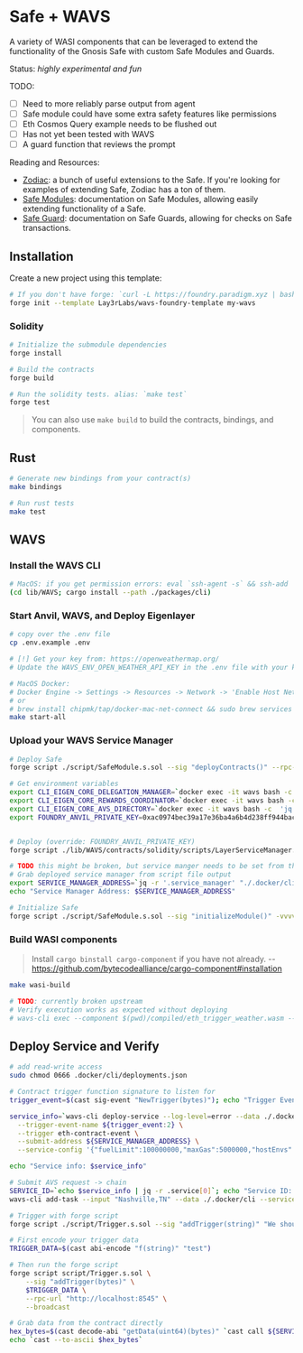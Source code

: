 # Safe + WAVS

A variety of WASI components that can be leveraged to extend the functionality of the Gnosis Safe with custom Safe Modules and Guards.

Status: _highly experimental and fun_

TODO:
- [ ] Need to more reliably parse output from agent
- [ ] Safe module could have some extra safety features like permissions
- [ ] Eth Cosmos Query example needs to be flushed out
- [ ] Has not yet been tested with WAVS
- [ ] A guard function that reviews the prompt

Reading and Resources:
- [Zodiac](https://www.zodiac.wiki/documentation): a bunch of useful extensions to the Safe. If you're looking for examples of extending Safe, Zodiac has a ton of them.
- [Safe Modules](https://docs.safe.global/advanced/smart-account-modules): documentation on Safe Modules, allowing easily extending functionality of a Safe.
- [Safe Guard](https://docs.safe.global/advanced/smart-account-guards): documentation on Safe Guards, allowing for checks on Safe transactions.

## Installation

Create a new project using this template:

```bash
# If you don't have forge: `curl -L https://foundry.paradigm.xyz | bash`
forge init --template Lay3rLabs/wavs-foundry-template my-wavs
```

### Solidity

```bash
# Initialize the submodule dependencies
forge install

# Build the contracts
forge build

# Run the solidity tests. alias: `make test`
forge test
```

> You can also use `make build` to build the contracts, bindings, and components.

## Rust

```bash
# Generate new bindings from your contract(s)
make bindings

# Run rust tests
make test
```

## WAVS

### Install the WAVS CLI

```bash
# MacOS: if you get permission errors: eval `ssh-agent -s` && ssh-add
(cd lib/WAVS; cargo install --path ./packages/cli)
```

### Start Anvil, WAVS, and Deploy Eigenlayer

```bash
# copy over the .env file
cp .env.example .env

# [!] Get your key from: https://openweathermap.org/
# Update the WAVS_ENV_OPEN_WEATHER_API_KEY in the .env file with your key`

# MacOS Docker:
# Docker Engine -> Settings -> Resources -> Network -> 'Enable Host Networking'
# or
# brew install chipmk/tap/docker-mac-net-connect && sudo brew services start chipmk/tap/docker-mac-net-connect
make start-all
```

### Upload your WAVS Service Manager

```bash
# Deploy Safe
forge script ./script/SafeModule.s.sol --sig "deployContracts()" --rpc-url http://localhost:8545 --broadcast

# Get environment variables
export CLI_EIGEN_CORE_DELEGATION_MANAGER=`docker exec -it wavs bash -c 'jq -r .eigen_core.local.delegation_manager ~/wavs/cli/deployments.json' | tr -d '\r'`
export CLI_EIGEN_CORE_REWARDS_COORDINATOR=`docker exec -it wavs bash -c  'jq -r .eigen_core.local.rewards_coordinator ~/wavs/cli/deployments.json' | tr -d '\r'`
export CLI_EIGEN_CORE_AVS_DIRECTORY=`docker exec -it wavs bash -c  'jq -r .eigen_core.local.avs_directory ~/wavs/cli/deployments.json' | tr -d '\r'`
export FOUNDRY_ANVIL_PRIVATE_KEY=0xac0974bec39a17e36ba4a6b4d238ff944bacb478cbed5efcae784d7bf4f2ff80


# Deploy (override: FOUNDRY_ANVIL_PRIVATE_KEY)
forge script ./lib/WAVS/contracts/solidity/scripts/LayerServiceManager.s.sol --rpc-url http://localhost:8545 --broadcast

# TODO this might be broken, but service manger needs to be set from the output
# Grab deployed service manager from script file output
export SERVICE_MANAGER_ADDRESS=`jq -r '.service_manager' "./.docker/cli/script_deploy.json"`
echo "Service Manager Address: $SERVICE_MANAGER_ADDRESS"

# Initialize Safe
forge script ./script/SafeModule.s.sol --sig "initializeModule()" -vvvv --rpc-url http://localhost:8545 --broadcast
```

### Build WASI components

> Install `cargo binstall cargo-component` if you have not already. -- https://github.com/bytecodealliance/cargo-component#installation

```bash
make wasi-build

# TODO: currently broken upstream
# Verify execution works as expected without deploying
# wavs-cli exec --component $(pwd)/compiled/eth_trigger_weather.wasm --input Nashville,TN
```

## Deploy Service and Verify

```bash
# add read-write access
sudo chmod 0666 .docker/cli/deployments.json

# Contract trigger function signature to listen for
trigger_event=$(cast sig-event "NewTrigger(bytes)"); echo "Trigger Event: $trigger_event"

service_info=`wavs-cli deploy-service --log-level=error --data ./.docker/cli --component $(pwd)/compiled/dao_agent.wasm \
  --trigger-event-name ${trigger_event:2} \
  --trigger eth-contract-event \
  --submit-address ${SERVICE_MANAGER_ADDRESS} \
  --service-config '{"fuelLimit":100000000,"maxGas":5000000,"hostEnvs":[],"kv":[],"workflowId":"default","componentId":"default"}'`

echo "Service info: $service_info"

# Submit AVS request -> chain
SERVICE_ID=`echo $service_info | jq -r .service[0]`; echo "Service ID: $SERVICE_ID"
wavs-cli add-task --input "Nashville,TN" --data ./.docker/cli --service-id ${SERVICE_ID}

# Trigger with forge script
forge script ./script/Trigger.s.sol --sig "addTrigger(string)" "We should donate 1 ETH to 0xDf3679681B87fAE75CE185e4f01d98b64Ddb64a3." -vvvv --broadcast --rpc-url http://localhost:8545

# First encode your trigger data
TRIGGER_DATA=$(cast abi-encode "f(string)" "test")

# Then run the forge script
forge script script/Trigger.s.sol \
    --sig "addTrigger(bytes)" \
    $TRIGGER_DATA \
    --rpc-url "http://localhost:8545" \
    --broadcast

# Grab data from the contract directly
hex_bytes=$(cast decode-abi "getData(uint64)(bytes)" `cast call ${SERVICE_MANAGER_ADDRESS} "getData(uint64)" 1`)
echo `cast --to-ascii $hex_bytes`
```
